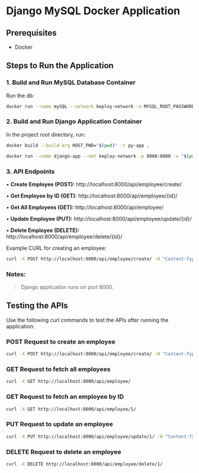 # Django MySQL Docker Application

## Prerequisites
- Docker

## Steps to Run the Application

### 1. Build and Run MySQL Database Container

Run the db:
```bash
docker run --name mySQL --network keploy-network -e MYSQL_ROOT_PASSWORD=keploy -e MYSQL_DATABASE=keploy_db -e MYSQL_USER=admin -e MYSQL_PASSWORD=keploy -p 3306:3306 -d mysql
```

### 2.	Build and Run Django Application Container

In the project root directory, run:

```bash
docker build --build-arg HOST_PWD="$(pwd)" -t py-app .

docker run --name django-app --net keploy-network -p 8000:8000 -v "$(pwd):$(pwd)" --rm py-app
```

### 3.	API Endpoints


•	**Create Employee (POST):** http://localhost:8000/api/employee/create/

•	**Get Employee by ID (GET):**  http://localhost:8000/api/employee/{id}/

•	**Get All Employees (GET):** http://localhost:8000/api/employee/

•	**Update Employee (PUT):** http://localhost:8000/api/employee/update/{id}/

•	**Delete Employee (DELETE):** http://localhost:8000/api/employee/delete/{id}/


Example CURL for creating an employee:
```bash
curl -X POST http://localhost:8000/api/employee/create/ -H "Content-Type: application/json" -d '{"name": "John Doe", "years_of_experience": 5, "company": "TechCorp"}'
```

### Notes:
> Django application runs on port 8000.

##  Testing the APIs
Use the following curl commands to test the APIs after running the application:


### POST Request to create an employee
```bash
curl -X POST http://localhost:8000/api/employee/create/ -H "Content-Type: application/json" -d '{"name": "John Doe", "years_of_experience": 5, "company": "TechCorp"}'
```

### GET Request to fetch all employees
```bash
curl -X GET http://localhost:8000/api/employee/
```


### GET Request to fetch an employee by ID
```bash
curl -X GET http://localhost:8000/api/employee/1/
```

### PUT Request to update an employee
```bash
curl -X PUT http://localhost:8000/api/employee/update/1/ -H "Content-Type: application/json" -d '{"name": "Jane Doe", "years_of_experience": 6, "company": "TechCorp"}'
```

### DELETE Request to delete an employee
```bash
curl -X DELETE http://localhost:8000/api/employee/delete/1/
```
